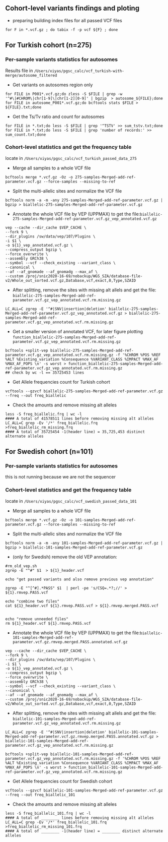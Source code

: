 ## Cohort-level variants findings and ploting
- preparing building index files for all passed VCF files
```
for F in *.vcf.gz ; do tabix -f -p vcf ${F} ; done
```

## For Turkish cohort (n=275)

### **Per-sample** variants statistics for autosomes
Results file in ```/Users/xiyas/pgsc_calc/vcf_turkish-with-merge/autosome_filtered```

- Get variants on autosomes region only
```
for FILE in P001*.vcf.gz;do zless -S $FILE | grep -w '^#\|#CHROM\|chr[1-9]\|chr[1-2][0-9]' | bgzip  > autosome_${FILE};done
for FILE in autosome_P001*.vcf.gz;do bcftools stats $FILE > ${FILE}.txt;done
```
- Get the Ts/Tv ratio and count for autosomes
```
for FILE in *.txt;do less -S $FILE | grep '^TSTV' >> sum_tstv.txt;done
for FILE in *.txt;do less -S $FILE | grep 'number of records:' >> sum_count.txt;done
```

###  **Cohort-level** statistics and get the frequency table

locate in ```/Users/xiyas/pgsc_calc/vcf_turkish_passed_data_275```
- Merge all samples to a whole VCF file
```
bcftools merge *.vcf.gz -Oz -o 275-samples-Merged-add-ref-parameter.vcf.gz --force-samples --missing-to-ref
```
- Split the multi-allelic sites and normalize the VCF file
```
bcftools norm -a -m -any 275-samples-Merged-add-ref-parameter.vcf.gz | bgzip > biallelic-275-samples-Merged-add-ref-parameter.vcf.gz
```
- Annotate the whole VCF file by VEP (UPPMAX) to get the file:```biallelic-275-samples-Merged-add-ref-parameter.vcf.gz_vep_annotated.vcf.gz```
```
vep --cache --dir_cache $VEP_CACHE \
--fork 9 \
--dir_plugins /sw/data/vep/107/Plugins \
-i $1 \
-o ${1}_vep_annotated.vcf.gz \
--compress_output bgzip \
--force_overwrite \
--assembly GRCh38 \
--symbol --vcf --check_existing --variant_class \
--canonical \
--af --af_gnomade --af_gnomadg --max_af \
--custom /proj/snic2020-16-69/nobackup/WGS_SZA/database-file-v2/Whole_out_sorted.vcf.gz,Database,vcf,exact,0,Type,SZAID
```

- After splitting, remove the sites with missing alt allels and get the file:
```biallelic-275-samples-Merged-add-ref-parameter.vcf.gz_vep_annotated.vcf.rm.missing.gz```

```
LC_ALL=C zgrep -E '^#|SNV|insertion|deletion' biallelic-275-samples-Merged-add-ref-parameter.vcf.gz_vep_annotated.vcf.gz > biallelic-275-samples-Merged-add-ref-parameter.vcf.gz_vep_annotated.vcf.rm.missing.gz
```
- Get a smaller version of annotated VCF, for later figure plotting
```function_biallelic-275-samples-Merged-add-ref-parameter.vcf.gz_vep_annotated.vcf.rm.missing.gz```

```
bcftools +split-vep biallelic-275-samples-Merged-add-ref-parameter.vcf.gz_vep_annotated.vcf.rm.missing.gz -f '%CHROM %POS %REF %ALT %Existing_variation %Consequence %VARIANT_CLASS %IMPACT %MAX_AF %MAX_AF_POPS \n' -s worst > function_biallelic-275-samples-Merged-add-ref-parameter.vcf.gz_vep_annotated.vcf.rm.missing.gz
## check by wc -l == 35725453 lines
```

- Get Allele frequencies count for Turkish cohort
```
vcftools --gzvcf biallelic-275-samples-Merged-add-ref-parameter.vcf.gz --freq --out freq_biallelic
```
- Check the amounts and remove missing alt alleles
```
less -S freq_biallelic.frq | wc -l
#### A total of 41578511 lines before removing missing alt alleles
LC_ALL=C grep -Ev '/*' freq_biallelic.frq >freq_biallelic_rm_missing.frq
#### A total of 35725454 -1(header line) = 35,725,453 distinct alternate alleles
```

## For Swedish cohort (n=101)

### **Per-sample** variants statistics for autosomes 
this is not running because we are not the sequencer

### **Cohort-level** statistics and get the frequency table
locate in ```/Users/xiyas/pgsc_calc/vcf_swedish_passed_data_101```
- Merge all samples to a whole VCF file
```
bcftools merge *.vcf.gz -Oz -o 101-samples-Merged-add-ref-parameter.vcf.gz --force-samples --missing-to-ref
```
- Split the multi-allelic sites and normalize the VCF file
```
bcftools norm -a -m -any 101-samples-Merged-add-ref-parameter.vcf.gz | bgzip > biallelic-101-samples-Merged-add-ref-parameter.vcf.gz
```

- (only for Swedish) remove the old VEP annotation:
```
#rm_old_vep.sh
zgrep -E "^#" $1  > ${1}_header.vcf

echo "get passed variants and also remove previous vep annotation"

zgrep -E "^[^#].*PASS" $1  | perl -pe 's/CSQ=.*?;//' > ${1}.rmvep.PASS.vcf

echo "combine two files"
cat ${1}_header.vcf ${1}.rmvep.PASS.vcf > ${1}.rmvep.merged.PASS.vcf


echo "remove unneeded files"
rm ${1}_header.vcf ${1}.rmvep.PASS.vcf
```

- Annotate the whole VCF file by VEP (UPPMAX) to get the file:```biallelic-101-samples-Merged-add-ref-parameter.vcf.gz.rmvep.merged.PASS.annotated.vcf.gz```

```
vep --cache --dir_cache $VEP_CACHE \
--fork 9 \
--dir_plugins /sw/data/vep/107/Plugins \
-i $1 \
-o ${1}_vep_annotated.vcf.gz \
--compress_output bgzip \
--force_overwrite \
--assembly GRCh38 \
--symbol --vcf --check_existing --variant_class \
--canonical \
--af --af_gnomade --af_gnomadg --max_af \
--custom /proj/snic2020-16-69/nobackup/WGS_SZA/database-file-v2/Whole_out_sorted.vcf.gz,Database,vcf,exact,0,Type,SZAID
```

- After splitting, remove the sites with missing alt allels and get the file:
```biallelic-101-samples-Merged-add-ref-parameter.vcf.gz_vep_annotated.vcf.rm.missing.gz```

```
LC_ALL=C zgrep -E '^#|SNV|insertion|deletion' biallelic-101-samples-Merged-add-ref-parameter.vcf.gz.rmvep.merged.PASS.annotated.vcf.gz > biallelic-101-samples-Merged-add-ref-parameter.vcf.gz_vep_annotated.vcf.rm.missing.gz
```

```
bcftools +split-vep biallelic-101-samples-Merged-add-ref-parameter.vcf.gz_vep_annotated.vcf.rm.missing.gz -f '%CHROM %POS %REF %ALT %Existing_variation %Consequence %VARIANT_CLASS %IMPACT %MAX_AF %MAX_AF_POPS \n' -s worst > function_biallelic-101-samples-Merged-add-ref-parameter.vcf.gz_vep_annotated.vcf.rm.missing.gz
```

- Get Allele frequencies count for Swedish cohort
```
vcftools --gzvcf biallelic-101-samples-Merged-add-ref-parameter.vcf.gz --freq --out freq_biallelic_101
```
- Check the amounts and remove missing alt alleles
```
less -S freq_biallelic_101.frq | wc -l
#### A total of ________ lines before removing missing alt alleles
LC_ALL=C grep -Ev '/*' freq_biallelic_101.frq >freq_biallelic_rm_missing_101.frq
#### A total of ________ -1(header line) = ________ distinct alternate alleles
```


